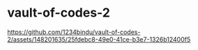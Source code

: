 # vault-of-codes-2
https://github.com/1234bindu/vault-of-codes-2/assets/148201635/25fdebc8-49e0-41ce-b3e7-1326b12400f5

